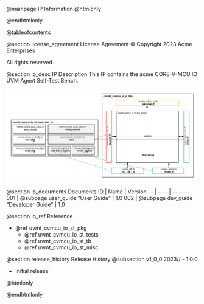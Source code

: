 @mainpage IP Information
@htmlonly
<div class="autonumbering">
@endhtmlonly


@tableofcontents


@section license_agreement License Agreement
© Copyright 2023 Acme Enterprises

All rights reserved.


@section ip_desc IP Description
This IP contains the acme CORE-V-MCU IO UVM Agent Self-Test Bench.

![CORE-V-MCU IO UVM Agent Self-Test Bench Block Diagram](tb_block_diagram.svg)


@section ip_documents Documents
ID | Name | Version
-- | ---- | -------
001 | @subpage user_guide "User Guide" | 1.0
002 | @subpage dev_guide "Developer Guide" | 1.0


@section ip_ref Reference
 * @ref uvmt_cvmcu_io_st_pkg
   * @ref uvmt_cvmcu_io_st_tests
   * @ref uvmt_cvmcu_io_st_tb
   * @ref uvmt_cvmcu_io_st_misc


@section release_history Release History
@subsection v1_0_0 2023// - 1.0.0
- Initial release


@htmlonly
</div>
@endhtmlonly